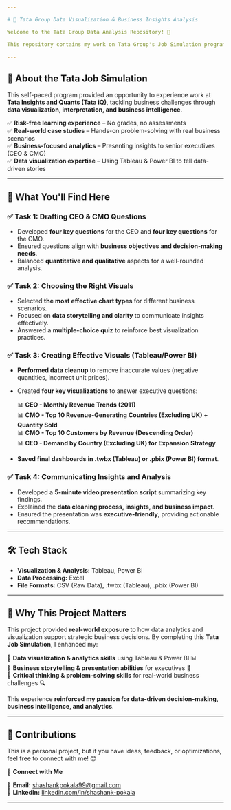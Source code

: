 ```yaml
---

# 🚀 Tata Group Data Visualization & Business Insights Analysis  

Welcome to the Tata Group Data Analysis Repository! 📌  

This repository contains my work on Tata Group's Job Simulation program, where I applied data visualization and analytical skills to solve business challenges using tools like Tableau and Power BI.  

---
```


## 🎯 About the Tata Job Simulation  

This self-paced program provided an opportunity to experience work at **Tata Insights and Quants (Tata iQ)**, tackling business challenges through **data visualization, interpretation, and business intelligence**.  

✅ **Risk-free learning experience** – No grades, no assessments  
✅ **Real-world case studies** – Hands-on problem-solving with real business scenarios  
✅ **Business-focused analytics** – Presenting insights to senior executives (CEO & CMO)  
✅ **Data visualization expertise** – Using Tableau & Power BI to tell data-driven stories  

---

## 📖 What You'll Find Here  

### ✅ Task 1: Drafting CEO & CMO Questions  

- Developed **four key questions** for the CEO and **four key questions** for the CMO.  
- Ensured questions align with **business objectives and decision-making needs**.  
- Balanced **quantitative and qualitative** aspects for a well-rounded analysis.  

### ✅ Task 2: Choosing the Right Visuals  

- Selected **the most effective chart types** for different business scenarios.  
- Focused on **data storytelling and clarity** to communicate insights effectively.  
- Answered a **multiple-choice quiz** to reinforce best visualization practices.  

### ✅ Task 3: Creating Effective Visuals (Tableau/Power BI)  

- **Performed data cleanup** to remove inaccurate values (negative quantities, incorrect unit prices).  
- Created **four key visualizations** to answer executive questions:  

  📊 **CEO - Monthly Revenue Trends (2011)**  
  📊 **CMO - Top 10 Revenue-Generating Countries (Excluding UK) + Quantity Sold**  
  📊 **CMO - Top 10 Customers by Revenue (Descending Order)**  
  📊 **CEO - Demand by Country (Excluding UK) for Expansion Strategy**  

- **Saved final dashboards in .twbx (Tableau) or .pbix (Power BI) format**.  

### ✅ Task 4: Communicating Insights and Analysis  

- Developed a **5-minute video presentation script** summarizing key findings.  
- Explained the **data cleaning process, insights, and business impact**.  
- Ensured the presentation was **executive-friendly**, providing actionable recommendations.  

---

## 🛠 Tech Stack  

- **Visualization & Analysis:** Tableau, Power BI  
- **Data Processing:** Excel  
- **File Formats:** CSV (Raw Data), .twbx (Tableau), .pbix (Power BI)  

---

## 🚀 Why This Project Matters  

This project provided **real-world exposure** to how data analytics and visualization support strategic business decisions. By completing this **Tata Job Simulation**, I enhanced my:  

📌 **Data visualization & analytics skills** using Tableau & Power BI 📊  
📌 **Business storytelling & presentation abilities** for executives 🏢  
📌 **Critical thinking & problem-solving skills** for real-world business challenges 🔍  

This experience **reinforced my passion for data-driven decision-making, business intelligence, and analytics**.  

---

## 🤝 Contributions  

This is a personal project, but if you have ideas, feedback, or optimizations, feel free to connect with me! 😊  

🔗 **Connect with Me**  

📧 **Email:** shashankpokala99@gmail.com  
🔗 **LinkedIn:** [linkedin.com/in/shashank-pokala](https://linkedin.com/in/shashank-pokala)  

---
